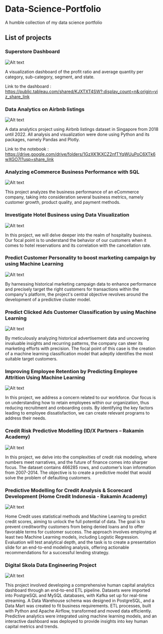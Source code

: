 # Data-Science-Portfolio
A humble collection of my data science portfolio

## List of projects

### Superstore Dashboard

![Alt text](https://img.freepik.com/free-vector/scene-beautiful-cityscape-with-hight-building-shop-street-with-park_1150-48968.jpg?w=2000)

A visualization dashboard of the profit ratio and average quantity per category, sub-category, segment, and state.

Link to the dashboard : https://public.tableau.com/shared/KJXTXT4SW?:display_count=n&:origin=viz_share_link

### Data Analytics on Airbnb listings

![Alt text](https://img.freepik.com/premium-vector/fragment-urban-landscape-with-hotel-buildings-standing-along-city-road-color-background-flat-vector-illustration_1284-75269.jpg)

A data analytics project using Airbnb listings dataset in Singapore from 2018 until 2022. All analysis and visualization were done using Python and its packages, namely Pandas and Plotly.

Link to the notebook : https://drive.google.com/drive/folders/1GzXK1KXCZ2nfTYqWUuPoC6XTk6wXGO7l?usp=share_link

### Analyzing eCommerce Business Performance with SQL

![Alt text](https://images.pond5.com/mobile-shopping-e-commerce-online-088356597_prevstill.jpeg)

This project analyzes the business performance of an eCommerce company, taking into consideration several business metrics, namely customer growth, product quality, and payment methods.

### Investigate Hotel Business using Data Visualization

![Alt text](https://img.freepik.com/free-vector/swimming-pool-hotel-resort-outdoors_33099-1697.jpg?w=996&t=st=1696552800~exp=1696553400~hmac=a46aa563c8103b4ed02f6adea6f240454d39da533d0e7bbd47fc39a6fae59c2f)

In this project, we will delve deeper into the realm of hospitality business. Our focal point is to understand the behavior of our customers when it comes to hotel reservations and its correlation with the cancellation rate.

### Predict Customer Personality to boost marketing campaign by using Machine Learning

![Alt text](https://t3.ftcdn.net/jpg/01/82/13/22/360_F_182132265_N75J5jYjRyO8Buom4qciLphblh6GKdTY.jpg)

By harnessing historical marketing campaign data to enhance performance and precisely target the right customers for transactions within the company's platform, the project's central objective revolves around the development of a predictive cluster model.

### Predict Clicked Ads Customer Classification by using Machine Learning

![Alt text](https://darvideo.tv/wp-content/uploads/2021/10/Animation-advertisements.jpg)

By meticulously analyzing historical advertisement data and uncovering invaluable insights and recurring patterns, the company can steer its marketing efforts with precision. The focal point of this case is the creation of a machine learning classification model that adeptly identifies the most suitable target customers.

### Improving Employee Retention by Predicting Employee Attrition Using Machine Learning

![Alt text](https://t4.ftcdn.net/jpg/02/63/38/55/360_F_263385574_H7SxVE8PwEY6p3Ur32MI4CsdgwXhEoaM.jpg)

In this project, we address a concern related to our workforce. Our focus is on understanding how to retain employees within our organization, thus reducing recruitment and onboarding costs. By identifying the key factors leading to employee dissatisfaction, we can create relevant programs to address their needs.

### Credit Risk Predictive Modelling (ID/X Partners – Rakamin Academy)

![Alt text](https://altcont.fibe.in/wp-content/uploads/2019/04/PERSONAL-LOANS.jpg)

In this project, we delve into the complexities of credit risk modeling, where numbers meet narratives, and the future of finance comes into sharper focus. The dataset contains 466285 rows, and customer’s loan information from 2007-2014. The objective is to create a predictive model that would solve the problem of defaulting customers.

### Predictive Modelling for Credit Analysis & Scorecard Development (Home Credit Indonesia - Rakamin Academy)

![Alt text](https://img.freepik.com/free-vector/businessman-pushing-credit-score-speedometer-from-poor-good-tiny-person-improving-personal-credit-history-with-efforts-flat-vector-illustration-business-reputation-customer-loan-concept_74855-20943.jpg)

Home Credit uses statistical methods and Machine Learning to predict credit scores, aiming to unlock the full potential of data. The goal is to prevent creditworthy customers from being denied loans and to offer favorable terms for customer success. The approach involves employing at least two Machine Learning models, including Logistic Regression. Evaluation will test analytical depth, and the task is to create a presentation slide for an end-to-end modeling analysis, offering actionable recommendations for a successful lending strategy.

### Digital Skola Data Engineering Project

![Alt text](https://img.freepik.com/free-vector/engineers-consolidating-structuring-data-center-big-data-engineering-massive-data-operation-big-data-architecture-concept_335657-1880.jpg?t=st=1722613284~exp=1722616884~hmac=7ffd451c79d97fc6ab85d9774ea1f0182819d2453e39a5fe5375434c1dae3620&w=996)

This project involved developing a comprehensive human capital analytics dashboard through an end-to-end ETL pipeline. Datasets were imported into PostgreSQL and MySQL databases, with Kafka set up for real-time streaming. A Data Warehouse schema was designed in PostgreSQL, and a Data Mart was created to fit business requirements. ETL processes, built with Python and Apache Airflow, transformed and moved data efficiently. Predictive analytics were integrated using machine learning models, and an interactive dashboard was deployed to provide insights into key human capital metrics and trends.
